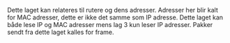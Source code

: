 Dette laget kan relateres til rutere og dens adresser. Adresser her blir kalt for MAC adresser, dette er ikke det samme som IP adresse. Dette laget kan både lese IP og MAC adresser mens lag 3 kun leser IP adresser. Pakker sendt fra dette laget kalles for frame.